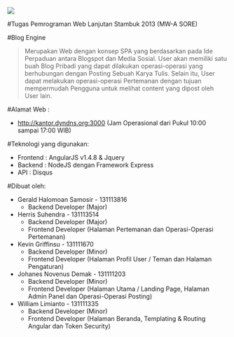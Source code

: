 <a href= "https://david-dm.org/geraldsamosir/work"><img src='https://david-dm.org/geraldsamosir/work.svg'></a>

#Tugas Pemrograman Web Lanjutan Stambuk 2013 (MW-A SORE)

#Blog Engine
> Merupakan Web dengan konsep SPA yang berdasarkan pada Ide Perpaduan antara Blogspot dan Media Sosial.
> User akan memiliki satu buah Blog Pribadi yang dapat dilakukan operasi-operasi yang berhubungan dengan Posting Sebuah Karya Tulis. Selain itu, User dapat melakukan operasi-operasi Pertemanan dengan tujuan mempermudah Pengguna untuk melihat content yang dipost oleh User lain.

#Alamat Web : 
- http://kantor.dyndns.org:3000 (Jam Operasional dari Pukul 10:00 sampai 17:00 WIB)

#Teknologi yang digunakan:
- Frontend : AngularJS v1.4.8 & Jquery 
- Backend : NodeJS dengan Framework Express
- API : Disqus

#Dibuat oleh:
- Gerald Halomoan Samosir - 131113816
  - Backend Developer (Major)
- Herris Suhendra - 131113514
  - Backend Developer (Major) 
  - Frontend Developer (Halaman Pertemanan dan Operasi-Operasi Pertemanan)
- Kevin Griffinsu - 131111670 
  - Backend Developer (Minor) 
  - Frontend Developer (Halaman Profil User / Teman dan Halaman Pengaturan)
- Johanes Novenus Demak - 131111203
  - Backend Developer (Minor) 
  - Frontend Developer (Halaman Utama / Landing Page, Halaman Admin Panel dan Operasi-Operasi Posting)
- William Limianto - 131111335
  - Backend Developer (Minor)
  - Frontend Developer (Halaman Beranda, Templating & Routing Angular dan Token Security)
